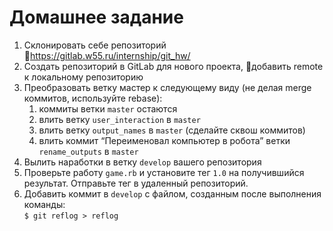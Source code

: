 # Домашнее задание

1. Склонировать себе репозиторий https://gitlab.w55.ru/internship/git_hw/
2. Создать репозиторий в GitLab для нового проекта, добавить remote к локальному репозиторию
3. Преобразовать ветку мастер к следующему виду (не делая merge коммитов, используйте rebase):
    1. коммиты ветки `master` остаются
    2. влить ветку `user_interaction` в `master`
    3. влить ветку `output_names` в `master` (сделайте сквош коммитов)
    4. влить коммит “Переименовал компьютер в робота” ветки `rename_outputs` в `master`
4. Вылить наработки в ветку `develop` вашего репозитория
5. Проверьте работу `game.rb` и установите тег `1.0` на получившийся результат. Отправьте тег в удаленный репозиторий.
6. Добавить коммит в `develop` с файлом, созданным после выполнения команды: \
     ```$ git reflog > reflog```
